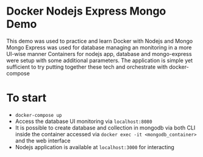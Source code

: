 # Docker Nodejs Express Mongo Demo #
This demo was used to practice and learn Docker with Nodejs and Mongo
Mongo Express was used for database managing an monitoring in a more UI-wise manner
Containers for nodejs app, database and mongo-express were setup with some additional
parameters.
The application is simple yet sufficient to try putting together these tech and
orchestrate with docker-compose

# To start #
- `docker-compose up`
- Access the database UI monitoring via `localhost:8080`
- It is possible to create database and collection in mongodb via both CLI inside
the container accessed via `docker exec -it <mongodb_container>` and the web interface
- Nodejs application is available at `localhost:3000` for interacting

